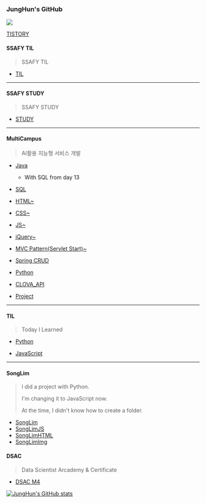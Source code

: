 ### JungHun's GitHub

<a href="https://hits.seeyoufarm.com"><img src="https://hits.seeyoufarm.com/api/count/incr/badge.svg?url=https%3A%2F%2Fgithub.com%2FDoppio1101%2Fhit-counter&count_bg=%238C00FF&title_bg=%235D5D5D&icon=github.svg&icon_color=%23000000&title=hits&edge_flat=false"/></a>

[TISTORY](coding-friend.tistory.com)


#### SSAFY TIL

> SSAFY TIL

- [TIL](https://github.com/Doppio1101/BAEKJOON_TIL)
------------------------------


#### SSAFY STUDY

> SSAFY STUDY

- [STUDY](https://github.com/tomy9729/TargetIsPlatinum5)
------------------------------


#### MultiCampus

> AI활용 지능형 서비스 개발

- [Java](https://github.com/Doppio1101/mc_JavaStudy)
  - With SQL from day 13

- [SQL](https://github.com/Doppio1101/mc_SQLStudy)


- [HTML~](https://github.com/Doppio1101/mc_JavaStudy/tree/master/web_week4_student/src/main/webapp/chapter_2)


- [CSS~](https://github.com/Doppio1101/mc_JavaStudy/tree/master/web_week4_student/src/main/webapp/chapter_4)


- [JS~](https://github.com/Doppio1101/mc_JavaStudy/tree/master/web_week5_student/src/main/webapp/day19)


- [jQuery~](https://github.com/Doppio1101/mc_JavaStudy/tree/master/web_week5_student/src/main/webapp/day20)


- [MVC Pattern(Servlet Start)~](https://github.com/Doppio1101/mc_JavaStudy/tree/master/web_week5_student/src/main/java/mc/sn/servlet)


- [Spring CRUD](https://github.com/Doppio1101/mc_JavaStudy/tree/master/spring_crud)


- [Python](https://github.com/Doppio1101/mc_Python)


- [CLOVA_API](https://github.com/Doppio1101/Clova_API)


- [Project](https://github.com/Doppio1101/backupMyPart)


------------------------------------------


#### TIL

> Today I Learned

- [Python](https://github.com/Doppio1101/TIL)

- [JavaScript](https://github.com/Doppio1101/TIL)


---------------------


#### SongLim

> I did a project with Python. 
>
> I'm changing it to JavaScript now.
>
> At the time, I didn't know how to create a folder.

- [SongLim](https://github.com/Doppio1101/SongLim) 
- [SongLimJS](https://github.com/Doppio1101/SongLimJS)
- [SongLimHTML](https://github.com/Doppio1101/SongLimHTML)
- [SongLimImg](https://github.com/Doppio1101/SongLim_Reagent)



#### DSAC

> Data Scientist Arcademy & Certificate

- [DSAC M4](https://github.com/Doppio1101/DSAC-M4/tree/master/DSAC%20M4)


[![JungHun's GitHub stats](https://github-readme-stats.vercel.app/api?username=Doppio1101&show_icons=true&theme=synthwave)](https://github.com/Doppio1101)
